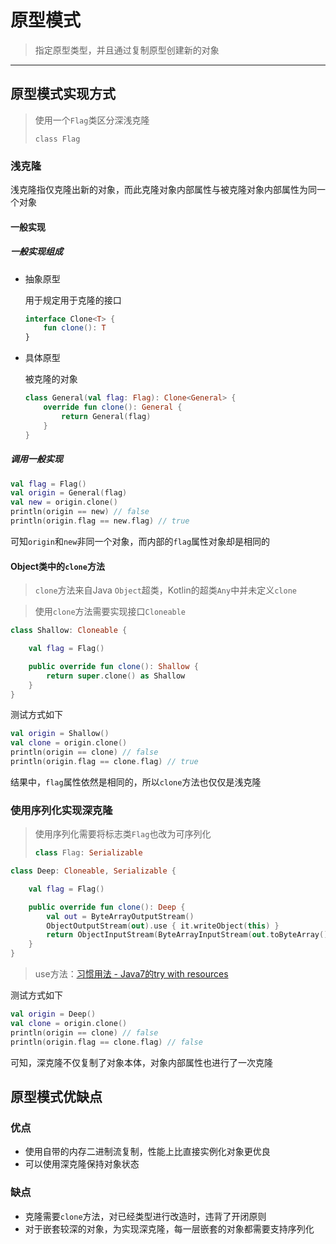 # 原型模式

> 指定原型类型，并且通过复制原型创建新的对象

***

## 原型模式实现方式

>使用一个`Flag`类区分深浅克隆
>
>```kotl
>class Flag
>```

### 浅克隆

浅克隆指仅克隆出新的对象，而此克隆对象内部属性与被克隆对象内部属性为同一个对象

#### 一般实现

##### 一般实现组成

+ 抽象原型

  用于规定用于克隆的接口

  ```kotlin
  interface Clone<T> {
      fun clone(): T
  }
  ```

+ 具体原型

  被克隆的对象

  ```kotlin
  class General(val flag: Flag): Clone<General> {
      override fun clone(): General {
          return General(flag)
      }
  }
  ```

##### 调用一般实现

```kotlin
val flag = Flag()
val origin = General(flag)
val new = origin.clone()
println(origin == new) // false
println(origin.flag == new.flag) // true
```

可知`origin`和`new`非同一个对象，而内部的`flag`属性对象却是相同的



#### Object类中的`clone`方法

> `clone`方法来自Java `Object`超类，Kotlin的超类`Any`中并未定义`clone`

> 使用`clone`方法需要实现接口`Cloneable`

```kotlin
class Shallow: Cloneable {

    val flag = Flag()

    public override fun clone(): Shallow {
        return super.clone() as Shallow
    }
}
```

测试方式如下

```kotlin
val origin = Shallow()
val clone = origin.clone()
println(origin == clone) // false
println(origin.flag == clone.flag) // true
```

结果中，`flag`属性依然是相同的，所以`clone`方法也仅仅是浅克隆



### 使用序列化实现深克隆

> 使用序列化需要将标志类`Flag`也改为可序列化
>
> ```kotlin
> class Flag: Serializable
> ```

```kotlin
class Deep: Cloneable, Serializable {

    val flag = Flag()

    public override fun clone(): Deep {
        val out = ByteArrayOutputStream()
        ObjectOutputStream(out).use { it.writeObject(this) }
        return ObjectInputStream(ByteArrayInputStream(out.toByteArray())).use { it.readObject() } as Deep
    }
}
```

> use方法：[习惯用法 - Java7的try with resources](https://www.kotlincn.net/docs/reference/idioms.html#java-7-%E7%9A%84-try-with-resources)

测试方式如下

```kotlin
val origin = Deep()
val clone = origin.clone()
println(origin == clone) // false
println(origin.flag == clone.flag) // false
```

可知，深克隆不仅复制了对象本体，对象内部属性也进行了一次克隆



## 原型模式优缺点

### 优点

+ 使用自带的内存二进制流复制，性能上比直接实例化对象更优良
+ 可以使用深克隆保持对象状态

### 缺点

+ 克隆需要`clone`方法，对已经类型进行改造时，违背了开闭原则
+ 对于嵌套较深的对象，为实现深克隆，每一层嵌套的对象都需要支持序列化
